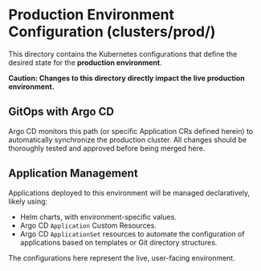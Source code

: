 # Production Environment Configuration (clusters/prod/)

This directory contains the Kubernetes configurations that define the desired state for the **production environment**.

**Caution: Changes to this directory directly impact the live production environment.**

## GitOps with Argo CD

Argo CD monitors this path (or specific Application CRs defined herein) to automatically synchronize the production cluster. All changes should be thoroughly tested and approved before being merged here.

## Application Management

Applications deployed to this environment will be managed declaratively, likely using:
-   Helm charts, with environment-specific values.
-   Argo CD `Application` Custom Resources.
-   Argo CD `ApplicationSet` resources to automate the configuration of applications based on templates or Git directory structures.

The configurations here represent the live, user-facing environment.
